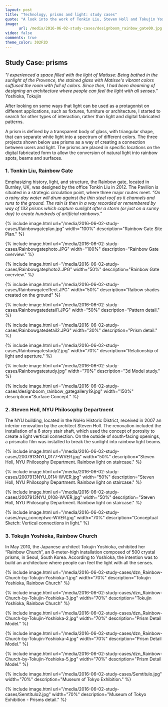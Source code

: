 ```yaml
---
layout: post
title: "Technology, prisms and light: study cases"
quote: "A look into the work of Tonkin Liu, Steven Holl and Tokujin Yoshioka."
image:
      url: /media/2016-06-02-study-cases/designboom_rainbow_gate00.jpg
video: false
comments: true
theme_color: 302F2D
---
```


## Study Case: prisms

*"I experienced a space filled with the light of Matisse: Being bathed in the sunlight of the Provence, the stained glass with Matisse's vibrant colors suffused the room with full of colors. Since then, I had been dreaming of designing an architecture where people can feel the light with all senses."* Yoshioka, Tokujin
      
      
      
After looking on some ways that light can be used as a protagonist on different applications, such as fixtures, furniture or architecture, I started to search for other types of interaction, rather than light and digital fabricated patterns. 

A prism is defined by a transparent body of glass, with triangular shape, that can separate white light into a spectrum of different colors. The three projects shown below use prisms as a way of creating a connection between users and light. The prisms are placed in specific locations on the digital fabricated form to allow the conversion of natural light into rainbow spots, beams and surfaces.


###  1. Tonkin Liu, Rainbow Gate

Emphasizing history, light, and structure, the Rainbow gate, located in Burnley, UK, was designed by the office Tonkin Liu in 2012. The Pavilion is situated in a strategic circulation point, where three major routes meet. *“On a rainy day water will drum against the thin steel roof as it channels and runs to the ground. The rain is then in a way recorded or remembered by way of 133 prisms which capture sunlight after a storm (or just on a sunny day) to create hundreds of artificial rainbows.”*

{% include image.html url="/media/2016-06-02-study-cases/Rainbowgateplan.jpg" width="100%" description="Rainbow Gate Site Plan." %}

{% include image.html url="/media/2016-06-02-study-cases/Rainbowgatephoto.JPG" width="100%" description="Rainbow Gate overview." %}

{% include image.html url="/media/2016-06-02-study-cases/Rainbowgatephoto2.JPG" width="50%" description="Rainbow Gate overview." %}

{% include image.html url="/media/2016-06-02-study-cases/Rainbowgateeffect.JPG" width="50%" description="Raibow shades created on the ground" %}

{% include image.html url="/media/2016-06-02-study-cases/Rainbowgatedetail1.JPG" width="50%" description="Pattern detail." %}

{% include image.html url="/media/2016-06-02-study-cases/Rainbowgatedetail2.JPG" width="30%" description="Prism detail." %}

{% include image.html url="/media/2016-06-02-study-cases/Rainbowgatestudy2.jpg" width="70%" description="Relationship of light and aperture." %}

{% include image.html url="/media/2016-06-02-study-cases/Rainbowgatestudy.jpg" width="70%" description="3d Model study." %}

{% include image.html url="/media/2016-06-02-study-cases/designboom_rainbow_gategallery19.jpg" width="150%" description="Surface Concept." %}

### 2. Steven Holl, NYU Philosophy Department

The NYU building, located in the NoHo Historic District, received in 2007 an interior renovation by the architect Steven Holl. The renovation included the installation of a 6 story stair shaft, which used the concept of porosity to create a light vertical connection. On the outside of south-facing openings, a prismatic film was installed to break the sunlight into rainbow light beams.

{% include image.html url="/media/2016-06-02-study-cases/2007913NYU_0177-WVER.jpg" width="50%" description="Steven Holl, NYU Philosophy Department. Rainbow light on staircase." %}

{% include image.html url="/media/2016-06-02-study-cases/2007913NYU_0114-WVER.jpg" width="50%" description="Steven Holl, NYU Philosophy Department. Rainbow light on staircase." %}

{% include image.html url="/media/2016-06-02-study-cases/2007913NYU_0108-WVER.jpg" width="50%" description="Steven Holl, NYU Philosophy Department. Rainbow light on staircase." %}

{% include image.html url="/media/2016-06-02-study-cases/nyu_conceptwc-WVER.jpg" width="70%" description="Conceptual Sketch: Vertical connections in light." %}

### 3. Tokujin Yoshioka, Rainbow Church

In May 2010, the Japanese architect Tokujin Yoshioka, exhibited her “Rainbow Church”, an 8-meter-high installation composed of 500 crystal prisms, in Seoul, South Korea. According to Yoshioka, the intention was to build an architecture where people can feel the light with all the senses.

{% include image.html url="/media/2016-06-02-study-cases/dzn_Rainbow-Church-by-Tokujin-Yoshioka-1.jpg" width="70%" description="Tokujin Yoshioka, Rainbow Church" %}

{% include image.html url="/media/2016-06-02-study-cases/dzn_Rainbow-Church-by-Tokujin-Yoshioka-3.jpg" width="70%" description="Tokujin Yoshioka, Rainbow Church" %}

{% include image.html url="/media/2016-06-02-study-cases/dzn_Rainbow-Church-by-Tokujin-Yoshioka-2.jpg" width="70%" description="Prism Detail Model." %}

{% include image.html url="/media/2016-06-02-study-cases/dzn_Rainbow-Church-by-Tokujin-Yoshioka-4.jpg" width="70%" description="Prism Detail Model." %}

{% include image.html url="/media/2016-06-02-study-cases/dzn_Rainbow-Church-by-Tokujin-Yoshioka-5.jpg" width="70%" description="Prism Detail Model." %}

{% include image.html url="/media/2016-06-02-study-cases/Semtítulo.jpg" width="70%" description="Museum of Tokyo Exhibition." %}

{% include image.html url="/media/2016-06-02-study-cases/Semtítulo2.jpg" width="70%" description="Museum of Tokyo Exhibition - Prisms detail." %}






